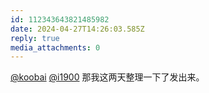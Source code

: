 ```yaml
---
id: 112343643821485982
date: 2024-04-27T14:26:03.585Z
reply: true
media_attachments: 0
---
```


[@koobai](https://mastodon.social/@koobai) [@i1900](https://mast.dragon-fly.club/@i1900) 那我这两天整理一下了发出来。

